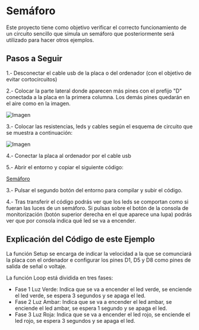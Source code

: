 # Semáforo

Este proyecto tiene como objetivo verificar el correcto funcionamiento de un circuito sencillo que simula un semáforo que posteriormente será utilizado para hacer otros ejemplos.

## Pasos a Seguir

1.- Desconectar el cable usb de la placa o del ordenador (con el objetivo de evitar cortocircuitos)

2.- Colocar la parte lateral donde aparecen más pines con el prefijo "D" conectada a la placa en la primera columna. Los demás pines quedarán en el aire como en la imagen.

![Imagen]()

3.- Colocar las resistencias, leds y cables según el esquema de circuito que se muestra a continuación:

![Imagen]()

4.- Conectar la placa al ordenador por el cable usb

5.- Abrir el entorno y copiar el siguiente código:

[Semáforo](https://github.com/ysinotelodigo/TallerIoT/blob/master/proyecto%204%20-%20Sema%CC%81foro%20(Nivel%20Ba%CC%81sico)/semaforo/semaforo.ino)

3.-  Pulsar el segundo botón del entorno para compilar y subir el código.

4.- Tras transferir el código podrás ver que los leds se comportan como si fueran las luces de un semáforo. Si pulsas sobre el botón de la consola de monitorización (botón superior derecha en el que aparece una lupa) podrás ver que por consola indica qué led se va a encender.

## Explicación del Código de este Ejemplo

La función Setup se encarga de indicar la velocidad a la que se comunciará la placa con el ordenador e configurar los pines D1, D5 y D8 como pines de salida de señal o voltaje.

La función Loop está dividida en tres fases:
- Fase 1 Luz Verde: Indica que se va a encender el led verde, se enciende el led verde, se espera 3 segundos y se apaga el led.
- Fase 2 Luz Ambar: Indica que se va a encender el led ambar, se enciende el led ambar, se espera 1 segundo y se apaga el led.
- Fase 3 Luz Roja: Indica que se va a encender el led rojo, se enciende el led rojo, se espera 3 segundos y se apaga el led.
